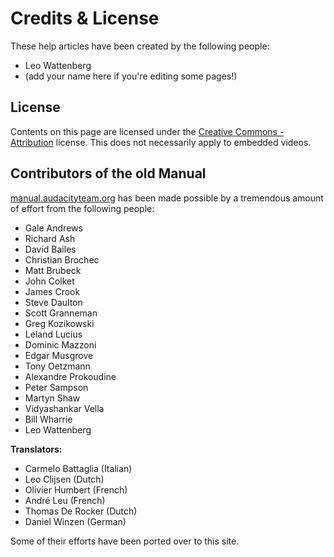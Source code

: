 # Credits & License

These help articles have been created by the following people:&#x20;

* Leo Wattenberg
* (add your name here if you're editing some pages!)

## License

Contents on this page are licensed under the [Creative Commons - Attribution](https://creativecommons.org/licenses/by/4.0/) license. This does not necessarily apply to embedded videos.

## Contributors of the old Manual

[manual.audacityteam.org](https://manual.audacityteam.org) has been made possible by a tremendous amount of effort from the following people:

* Gale Andrews
* Richard Ash
* David Bailes
* Christian Brochec
* Matt Brubeck
* John Colket
* James Crook
* Steve Daulton
* Scott Granneman
* Greg Kozikowski
* Leland Lucius
* Dominic Mazzoni
* Edgar Musgrove
* Tony Oetzmann
* Alexandre Prokoudine
* Peter Sampson
* Martyn Shaw
* Vidyashankar Vella
* Bill Wharrie
* Leo Wattenberg

**Translators:**

* Carmelo Battaglia (Italian)
* Leo Clijsen (Dutch)
* Olivier Humbert (French)
* André Leu (French)
* Thomas De Rocker (Dutch)
* Daniel Winzen (German)

Some of their efforts have been ported over to this site.

